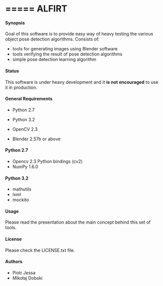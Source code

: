 =====
ALFIRT
=====

#### Synopsis
Goal of this software is to provide easy way of heavy testing the various object pose detection algorithms. Consists of:

* tools for generating images using Blender software
* tools verifying the result of pose detection algorithms 
* simple pose detection learning algorithm

#### Status
This software is under heavy development and it __is not encouraged__ to use it in production.

#### General Requirements

* Python 2.7
* Python 3.2

* OpenCV 2.3 
* Blender 2.57b or above


#### Python 2.7

* Opencv 2.3 Python bindings (cv2)
* NumPy 1.6.0

#### Python 3.2

* mathutils
* lxml
* mockito


#### Usage
Please read the presentation about the main concept behind this set of tools.

#### License
Please check the LICENSE.txt file.

#### Authors
* Piotr Jessa
* Mikołaj Dobski